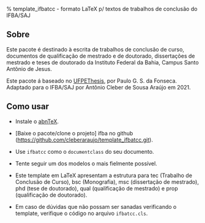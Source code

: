 % template_ifbatcc - formato LaTeX p/ textos de trabalhos de conclusão do IFBA/SAJ

## Sobre

Este pacote é destinado à escrita de trabalhos de conclusão de curso,
documentos de qualificação de mestrado e de doutorado,
dissertações de mestrado e teses de doutorado da 
Instituto Federal da Bahia, Campus Santo Antônio de Jesus.

Este pacote á baseado no
[UFPEThesis](http://www.cin.ufpe.br/~paguso/ufpethesis/), 
por Paulo G. S. da Fonseca.
Adaptado para o IFBA/SAJ por Antônio Cleber de Sousa Araújo em 2021.

## Como usar

* Instale o [abnTeX](http://www.abntex.net.br/).

* [Baixe o pacote/clone o projeto] ifba no
github (https://github.com/cleberaraujo/template_ifbatcc.git).

* Use `ifbatcc` como o `documentclass` do seu documento.

* Tente seguir um dos modelos o mais fielmente possível.

* Este template em LaTeX apresentam a estrutura para 
tec (Trabalho de Conclusão de Curso), bsc (Monografia),
msc (dissertação de mestrado), phd (tese de doutorado),
qual (qualificação de mestrado) e prop (qualificação de doutorado).

* Em caso de dúvidas que não possam ser sanadas verificando o template, 
verifique o código no arquivo `ifbatcc.cls`.